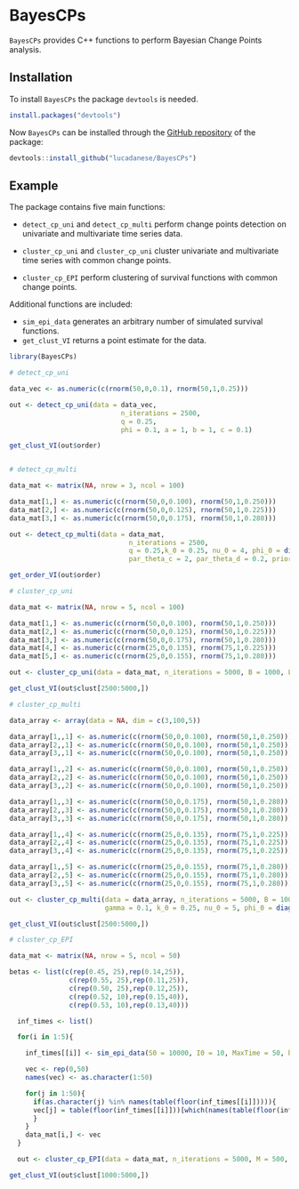 
# BayesCPs

<!-- badges: start -->
<!-- badges: end -->

`BayesCPs` provides C++ functions to perform Bayesian Change Points analysis. 

## Installation

To install `BayesCPs` the package `devtools` is needed. 

``` r
install.packages("devtools")
```

Now `BayesCPs` can be installed through the [GitHub repository](https://github.com/lucadanese/BayesCPs) of the package:

``` r
devtools::install_github("lucadanese/BayesCPs")
```

## Example

The package contains five main functions: 

* `detect_cp_uni` and `detect_cp_multi` perform change points detection on univariate and multivariate time series data.

* `cluster_cp_uni` and `cluster_cp_uni` cluster univariate and multivariate time series with common change points. 
* `cluster_cp_EPI` perform clustering of survival functions with common change points. 

Additional functions are included: 

* `sim_epi_data` generates an arbitrary number of simulated survival functions. 
* `get_clust_VI` returns a point estimate for the data. 


``` r
library(BayesCPs)

# detect_cp_uni

data_vec <- as.numeric(c(rnorm(50,0,0.1), rnorm(50,1,0.25)))

out <- detect_cp_uni(data = data_vec,                             
                            n_iterations = 2500,
                            q = 0.25,
                            phi = 0.1, a = 1, b = 1, c = 0.1)

get_clust_VI(out$order)


# detect_cp_multi

data_mat <- matrix(NA, nrow = 3, ncol = 100)

data_mat[1,] <- as.numeric(c(rnorm(50,0,0.100), rnorm(50,1,0.250)))
data_mat[2,] <- as.numeric(c(rnorm(50,0,0.125), rnorm(50,1,0.225)))
data_mat[3,] <- as.numeric(c(rnorm(50,0,0.175), rnorm(50,1,0.280)))

out <- detect_cp_multi(data = data_mat,
                              n_iterations = 2500,
                              q = 0.25,k_0 = 0.25, nu_0 = 4, phi_0 = diag(1,3,3), m_0 = rep(0,3),
                              par_theta_c = 2, par_theta_d = 0.2, prior_var_gamma = 0.1)

get_order_VI(out$order)

# cluster_cp_uni

data_mat <- matrix(NA, nrow = 5, ncol = 100)

data_mat[1,] <- as.numeric(c(rnorm(50,0,0.100), rnorm(50,1,0.250)))
data_mat[2,] <- as.numeric(c(rnorm(50,0,0.125), rnorm(50,1,0.225)))
data_mat[3,] <- as.numeric(c(rnorm(50,0,0.175), rnorm(50,1,0.280)))
data_mat[4,] <- as.numeric(c(rnorm(25,0,0.135), rnorm(75,1,0.225)))
data_mat[5,] <- as.numeric(c(rnorm(25,0,0.155), rnorm(75,1,0.280)))

out <- cluster_cp_uni(data = data_mat, n_iterations = 5000, B = 1000, L = 1, gamma = 0.5)

get_clust_VI(out$clust[2500:5000,])

# cluster_cp_multi

data_array <- array(data = NA, dim = c(3,100,5))

data_array[1,,1] <- as.numeric(c(rnorm(50,0,0.100), rnorm(50,1,0.250)))
data_array[2,,1] <- as.numeric(c(rnorm(50,0,0.100), rnorm(50,1,0.250)))
data_array[3,,1] <- as.numeric(c(rnorm(50,0,0.100), rnorm(50,1,0.250)))

data_array[1,,2] <- as.numeric(c(rnorm(50,0,0.100), rnorm(50,1,0.250)))
data_array[2,,2] <- as.numeric(c(rnorm(50,0,0.100), rnorm(50,1,0.250)))
data_array[3,,2] <- as.numeric(c(rnorm(50,0,0.100), rnorm(50,1,0.250)))

data_array[1,,3] <- as.numeric(c(rnorm(50,0,0.175), rnorm(50,1,0.280)))
data_array[2,,3] <- as.numeric(c(rnorm(50,0,0.175), rnorm(50,1,0.280)))
data_array[3,,3] <- as.numeric(c(rnorm(50,0,0.175), rnorm(50,1,0.280)))

data_array[1,,4] <- as.numeric(c(rnorm(25,0,0.135), rnorm(75,1,0.225)))
data_array[2,,4] <- as.numeric(c(rnorm(25,0,0.135), rnorm(75,1,0.225)))
data_array[3,,4] <- as.numeric(c(rnorm(25,0,0.135), rnorm(75,1,0.225)))

data_array[1,,5] <- as.numeric(c(rnorm(25,0,0.155), rnorm(75,1,0.280)))
data_array[2,,5] <- as.numeric(c(rnorm(25,0,0.155), rnorm(75,1,0.280)))
data_array[3,,5] <- as.numeric(c(rnorm(25,0,0.155), rnorm(75,1,0.280)))

out <- cluster_cp_multi(data = data_array, n_iterations = 5000, B = 1000, L = 1,
                        gamma = 0.1, k_0 = 0.25, nu_0 = 5, phi_0 = diag(0.1,3,3), m_0 = rep(0,3))

get_clust_VI(out$clust[2500:5000,])

# cluster_cp_EPI

data_mat <- matrix(NA, nrow = 5, ncol = 50)

betas <- list(c(rep(0.45, 25),rep(0.14,25)),
               c(rep(0.55, 25),rep(0.11,25)),
               c(rep(0.50, 25),rep(0.12,25)),
               c(rep(0.52, 10),rep(0.15,40)),
               c(rep(0.53, 10),rep(0.13,40)))

  inf_times <- list()

  for(i in 1:5){

    inf_times[[i]] <- sim_epi_data(S0 = 10000, I0 = 10, MaxTime = 50, beta_vec = betas[[i]], gamma_0 = 1/8)

    vec <- rep(0,50)
    names(vec) <- as.character(1:50)

    for(j in 1:50){
      if(as.character(j) %in% names(table(floor(inf_times[[i]])))){
      vec[j] = table(floor(inf_times[[i]]))[which(names(table(floor(inf_times[[i]]))) == j)]
      }
    }
    data_mat[i,] <- vec
  }

  out <- cluster_cp_EPI(data = data_mat, n_iterations = 5000, M = 500, B = 1000, L = 1)

get_clust_VI(out$clust[1000:5000,])



```

